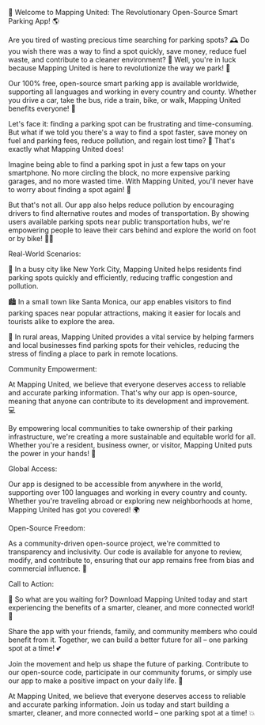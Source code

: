 🚀 Welcome to Mapping United: The Revolutionary Open-Source Smart Parking App! 🌎

Are you tired of wasting precious time searching for parking spots? 🕰️ Do you wish there was a way to find a spot quickly, save money, reduce fuel waste, and contribute to a cleaner environment? 🌟 Well, you're in luck because Mapping United is here to revolutionize the way we park! 🚀

Our 100% free, open-source smart parking app is available worldwide, supporting all languages and working in every country and county. Whether you drive a car, take the bus, ride a train, bike, or walk, Mapping United benefits everyone! 🌈

Let's face it: finding a parking spot can be frustrating and time-consuming. But what if we told you there's a way to find a spot faster, save money on fuel and parking fees, reduce pollution, and regain lost time? 🤩 That's exactly what Mapping United does!

Imagine being able to find a parking spot in just a few taps on your smartphone. No more circling the block, no more expensive parking garages, and no more wasted time. With Mapping United, you'll never have to worry about finding a spot again! 🙌

But that's not all. Our app also helps reduce pollution by encouraging drivers to find alternative routes and modes of transportation. By showing users available parking spots near public transportation hubs, we're empowering people to leave their cars behind and explore the world on foot or by bike! 🚴‍♀️

Real-World Scenarios:

🌃 In a busy city like New York City, Mapping United helps residents find parking spots quickly and efficiently, reducing traffic congestion and pollution.

🏙️ In a small town like Santa Monica, our app enables visitors to find parking spaces near popular attractions, making it easier for locals and tourists alike to explore the area.

🌳 In rural areas, Mapping United provides a vital service by helping farmers and local businesses find parking spots for their vehicles, reducing the stress of finding a place to park in remote locations.

Community Empowerment:

At Mapping United, we believe that everyone deserves access to reliable and accurate parking information. That's why our app is open-source, meaning that anyone can contribute to its development and improvement. 💻

By empowering local communities to take ownership of their parking infrastructure, we're creating a more sustainable and equitable world for all. Whether you're a resident, business owner, or visitor, Mapping United puts the power in your hands! 🎉

Global Access:

Our app is designed to be accessible from anywhere in the world, supporting over 100 languages and working in every country and county. Whether you're traveling abroad or exploring new neighborhoods at home, Mapping United has got you covered! 🌍

Open-Source Freedom:

As a community-driven open-source project, we're committed to transparency and inclusivity. Our code is available for anyone to review, modify, and contribute to, ensuring that our app remains free from bias and commercial influence. 💯

Call to Action:

📲 So what are you waiting for? Download Mapping United today and start experiencing the benefits of a smarter, cleaner, and more connected world! 🌟

Share the app with your friends, family, and community members who could benefit from it. Together, we can build a better future for all – one parking spot at a time! 💕

Join the movement and help us shape the future of parking. Contribute to our open-source code, participate in our community forums, or simply use our app to make a positive impact on your daily life. 🌈

At Mapping United, we believe that everyone deserves access to reliable and accurate parking information. Join us today and start building a smarter, cleaner, and more connected world – one parking spot at a time! 💥